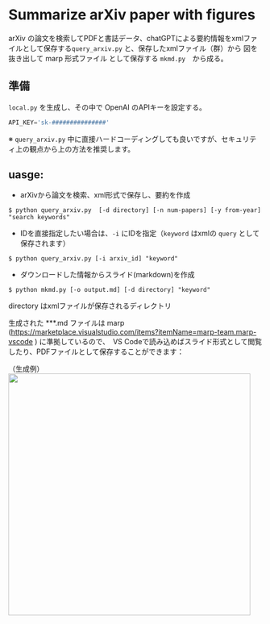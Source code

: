 # Summarize arXiv paper with figures

arXiv の論文を検索してPDFと書誌データ、chatGPTによる要約情報をxmlファイルとして保存する`query_arxiv.py` と、保存したxmlファイル（群）から 図を抜き出して marp 形式ファイル として保存する `mkmd.py`　から成る。

## 準備

`local.py` を生成し、その中で OpenAI のAPIキーを設定する。
```python
API_KEY='sk-###############'
```

※ `query_arxiv.py` 中に直接ハードコーディングしても良いですが、セキュリティ上の観点から上の方法を推奨します。

## uasge:

- arXivから論文を検索、xml形式で保存し、要約を作成
```console
$ python query_arxiv.py  [-d directory] [-n num-papers] [-y from-year] "search keywords"  
```

- IDを直接指定したい場合は、`-i` にIDを指定（`keyword` はxmlの `query` として保存されます）
```console
$ python query_arxiv.py [-i arxiv_id] "keyword" 
```

- ダウンロードした情報からスライド(markdown)を作成
```
$ python mkmd.py [-o output.md] [-d directory] "keyword"
```

directory はxmlファイルが保存されるディレクトリ

生成された ***.md ファイルは marp (https://marketplace.visualstudio.com/items?itemName=marp-team.marp-vscode ) に準拠しているので、　VS Codeで読み込めばスライド形式として閲覧したり、PDFファイルとして保存することができます：

（生成例）
<img src="./gen.png" width="480">




